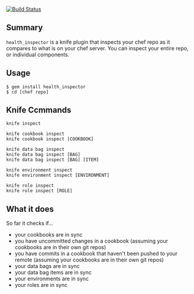 [![Build Status](https://secure.travis-ci.org/bmarini/health_inspector.png)](http://travis-ci.org/bmarini/health_inspector)

## Summary

`health_inspector` is a knife plugin that inspects your chef repo as it
compares to what is on your chef server. You can inspect your entire repo,
or individual components.

## Usage

    $ gem install health_inspector
    $ cd [chef repo]

## Knife Ccmmands

    knife inspect

    knife cookbook inspect
    knife cookbook inspect [COOKBOOK]

    knife data bag inspect
    knife data bag inspect [BAG]
    knife data bag inspect [BAG] [ITEM]

    knife environment inspect
    knife environment inspect [ENVIRONMENT]

    knife role inspect
    knife role inspect [ROLE]

## What it does

So far it checks if...

* your cookbooks are in sync
* you have uncommitted changes in a cookbook (assuming your cookbooks are in
  their own git repos)
* you have commits in a cookbook that haven't been pushed to your remote
  (assuming your cookbooks are in their own git repos)
* your data bags are in sync
* your data bag items are in sync
* your environments are in sync
* your roles are in sync
